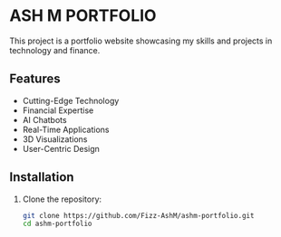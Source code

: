 # ASH M PORTFOLIO

This project is a portfolio website showcasing my skills and projects in technology and finance.

## Features

- Cutting-Edge Technology
- Financial Expertise
- AI Chatbots
- Real-Time Applications
- 3D Visualizations
- User-Centric Design

## Installation

1. Clone the repository:
   ```sh
   git clone https://github.com/Fizz-AshM/ashm-portfolio.git
   cd ashm-portfolio

